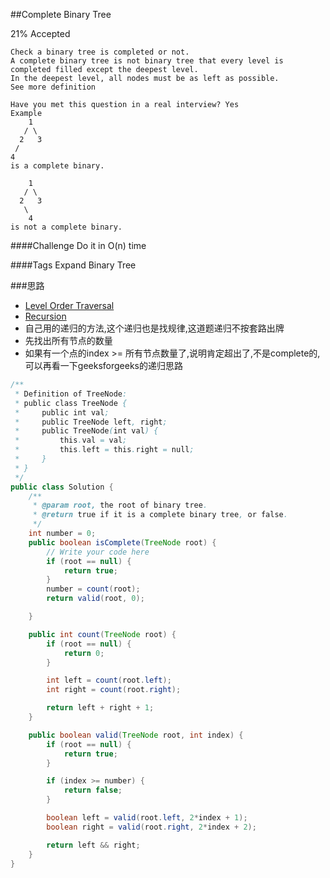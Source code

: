 ##Complete Binary Tree

21% Accepted

	Check a binary tree is completed or not.
    A complete binary tree is not binary tree that every level is completed filled except the deepest level.
    In the deepest level, all nodes must be as left as possible.
    See more definition

	Have you met this question in a real interview? Yes
	Example
	    1
	   / \
	  2   3
	 /
	4
	is a complete binary.

	    1
	   / \
	  2   3
	   \
	    4
	is not a complete binary.

####Challenge
Do it in O(n) time

####Tags Expand
Binary Tree

###思路
- [Level Order Traversal](http://www.geeksforgeeks.org/check-if-a-given-binary-tree-is-complete-tree-or-not/)
- [Recursion](http://www.geeksforgeeks.org/check-whether-binary-tree-complete-not-set-2-recursive-solution/)
- 自己用的递归的方法,这个递归也是找规律,这道题递归不按套路出牌
- 先找出所有节点的数量
- 如果有一个点的index >= 所有节点数量了,说明肯定超出了,不是complete的,可以再看一下geeksforgeeks的递归思路

``` java
/**
 * Definition of TreeNode:
 * public class TreeNode {
 *     public int val;
 *     public TreeNode left, right;
 *     public TreeNode(int val) {
 *         this.val = val;
 *         this.left = this.right = null;
 *     }
 * }
 */
public class Solution {
    /**
     * @param root, the root of binary tree.
     * @return true if it is a complete binary tree, or false.
     */
    int number = 0;
    public boolean isComplete(TreeNode root) {
        // Write your code here
        if (root == null) {
            return true;
        }
        number = count(root);
        return valid(root, 0);

    }

    public int count(TreeNode root) {
        if (root == null) {
            return 0;
        }

        int left = count(root.left);
        int right = count(root.right);

        return left + right + 1;
    }

    public boolean valid(TreeNode root, int index) {
        if (root == null) {
            return true;
        }

        if (index >= number) {
            return false;
        }

        boolean left = valid(root.left, 2*index + 1);
        boolean right = valid(root.right, 2*index + 2);

        return left && right;
    }
}

```
